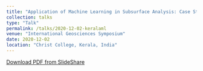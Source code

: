 ```yaml
---
title: "Application of Machine Learning in Subsurface Analysis: Case Study in the North Sea"
collection: talks
type: "Talk"
permalink: /talks/2020-12-02-keralaml
venue: "International Geosciences Symposium"
date: 2020-12-02
location: "Christ College, Kerala, India"
---
```


[Download PDF from SlideShare]()

